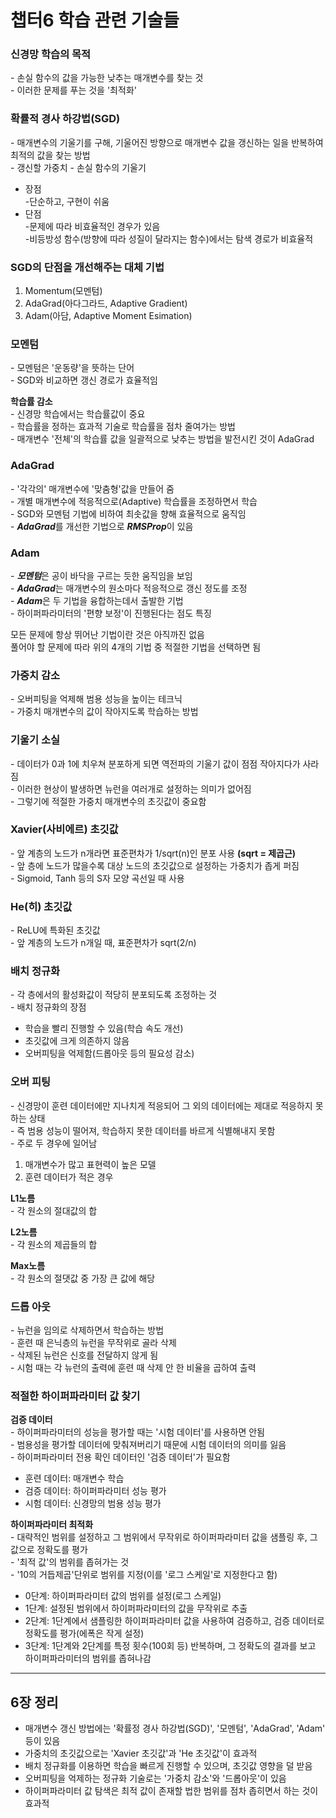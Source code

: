 # 챕터6 학습 관련 기술들  

### **신경망 학습의 목적**  
\- 손실 함수의 값을 가능한 낮추는 매개변수를 찾는 것  
\- 이러한 문제를 푸는 것을 '최적화'  

### **확률적 경사 하강법(SGD)**
\- 매개변수의 기울기를 구해, 기울어진 방향으로 매개변수 값을 갱신하는 일을 반복하여 최적의 값을 찾는 방법  
\- 갱신할 가중치 - 손실 함수의 기울기  
- 장점  
-단순하고, 구현이 쉬움  
- 단점  
-문제에 따라 비효율적인 경우가 있음  
-비등방성 함수(방향에 따라 성질이 달라지는 함수)에서는 탐색 경로가 비효율적

### **SGD의 단점을 개선해주는 대체 기법**
1. Momentum(모멘텀)
2. AdaGrad(아다그라드, Adaptive Gradient)
3. Adam(아담, Adaptive Moment Esimation)

### **모멘텀**
\- 모멘텀은 '운동량'을 뜻하는 단어  
\- SGD와 비교하면 갱신 경로가 효율적임  

**학습률 감소**  
\- 신경망 학습에서는 학습률값이 중요  
\- 학습률을 정하는 효과적 기술로 학습률을 점차 줄여가는 방법  
\- 매개변수 '전체'의 학습률 값을 일괄적으로 낮추는 방법을 발전시킨 것이 AdaGrad

### **AdaGrad**
\- '각각의' 매개변수에 '맞춤형'값을 만들어 줌  
\- 개별 매개변수에 적응적으로(Adaptive) 학습률을 조정하면서 학습  
\- SGD와 모멘텀 기법에 비하여 최솟값을 향해 효율적으로 움직임  
\- ***AdaGrad***를 개선한 기법으로 ***RMSProp***이 있음  

### **Adam**
\- ***모멘텀***은 공이 바닥을 구르는 듯한 움직임을 보임  
\- ***AdaGrad***는 매개변수의 원소마다 적응적으로 갱신 정도를 조정  
\- ***Adam***은 두 기법을 융합하는데서 출발한 기법  
\- 하이퍼파라미터의 '편향 보정'이 진행된다는 점도 특징

모든 문제에 항상 뛰어난 기법이란 것은 아직까진 없음  
풀어야 할 문제에 따라 위의 4개의 기법 중 적절한 기법을 선택하면 됨  

### **가중치 감소**  
\- 오버피팅을 억제해 범용 성능을 높이는 테크닉  
\- 가중치 매개변수의 값이 작아지도록 학습하는 방법  

### **기울기 소실**
\- 데이터가 0과 1에 치우쳐 분포하게 되면 역전파의 기울기 값이 점점 작아지다가 사라짐  
\- 이러한 현상이 발생하면 뉴런을 여러개로 설정하는 의미가 없어짐  
\- 그렇기에 적절한 가중치 매개변수의 초깃값이 중요함  

### **Xavier(사비에르) 초깃값**  
\- 앞 계층의 노드가 n개라면 표준편차가 1/sqrt(n)인 분포 사용 **(sqrt = 제곱근)**  
\- 앞 층에 노드가 많을수록 대상 노드의 초깃값으로 설정하는 가중치가 좁게 퍼짐  
\- Sigmoid, Tanh 등의 S자 모양 곡선일 때 사용  

### **He(히) 초깃값**  
\- ReLU에 특화된 초깃값  
\- 앞 계층의 노드가 n개일 때, 표준편차가 sqrt(2/n)  

### **배치 정규화**  
\- 각 층에서의 활성화값이 적당히 분포되도록 조정하는 것  
\- 배치 정규화의 장점  
- 학습을 빨리 진행할 수 있음(학습 속도 개선)  
- 초깃값에 크게 의존하지 않음  
- 오버피팅을 억제함(드롭아웃 등의 필요성 감소)  

### **오버 피팅**
\- 신경망이 훈련 데이터에만 지나치게 적응되어 그 외의 데이터에는 제대로 적응하지 못하는 상태  
\- 즉 범용 성능이 떨어져, 학습하지 못한 데이터를 바르게 식별해내지 못함  
\- 주로 두 경우에 일어남  
1. 매개변수가 많고 표현력이 높은 모델
2. 훈련 데이터가 적은 경우

**L1노름**  
\- 각 원소의 절대값의 합

**L2노름**  
\- 각 원소의 제곱들의 합  

**Max노름**  
\- 각 원소의 절댓값 중 가장 큰 값에 해당

### **드롭 아웃**  
\- 뉴런을 임의로 삭제하면서 학습하는 방법  
\- 훈련 때 은닉층의 뉴런을 무작위로 골라 삭제  
\- 삭제된 뉴런은 신호를 전달하지 않게 됨  
\- 시험 때는 각 뉴런의 출력에 훈련 때 삭제 안 한 비율을 곱하여 출력  

### **적절한 하이퍼파라미터 값 찾기**  

**검증 데이터**  
\- 하이퍼파라미터의 성능을 평가할 때는 '시험 데이터'를 사용하면 안됨  
\- 범용성을 평가할 데이터에 맞춰져버리기 때문에 시험 데이터의 의미를 잃음  
\- 하이퍼파라미터 전용 확인 데이터인 '검증 데이터'가 필요함  
- 훈련 데이터: 매개변수 학습
- 검증 데이터: 하이퍼파라미터 성능 평가
- 시험 데이터: 신경망의 범용 성능 평가  

**하이퍼파라미터 최적화**  
\- 대략적인 범위를 설정하고 그 범위에서 무작위로 하이퍼파라미터 값을 샘플링 후, 그 값으로 정확도를 평가  
\- '최적 값'의 범위를 좁혀가는 것  
\- '10의 거듭제곱'단위로 범위를 지정(이를 '로그 스케일'로 지정한다고 함)  
- 0단계: 하이퍼파라미터 값의 범위를 설정(로그 스케일)
- 1단계: 설정된 범위에서 하이퍼파라미터의 값을 무작위로 추출
- 2단계: 1단계에서 샘플링한 하이퍼파라미터 값을 사용하여 검증하고, 검증 데이터로 정확도를 평가(에폭은 작게 설정)
- 3단계: 1단계와 2단계를 특정 횟수(100회 등) 반복하며, 그 정확도의 결과를 보고 하이퍼파라미터의 범위를 좁혀나감  

---
## 6장 정리
- 매개변수 갱신 방법에는 '확률정 경사 하강법(SGD)', '모멘텀', 'AdaGrad', 'Adam' 등이 있음
- 가중치의 초깃값으로는 'Xavier 초깃값'과 'He 초깃값'이 효과적
- 배치 정규화를 이용하면 학습을 빠르게 진행할 수 있으며, 초깃값 영향을 덜 받음
- 오버피팅을 억제하는 정규화 기술로는 '가중치 감소'와 '드롭아웃'이 있음
- 하이퍼파라미터 값 탐색은 최적 값이 존재할 법한 범위를 점차 좁히면서 하는 것이 효과적
